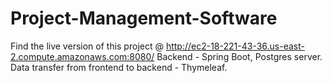 # Project-Management-Software
Find the live version of this project @ http://ec2-18-221-43-36.us-east-2.compute.amazonaws.com:8080/
Backend - Spring Boot, Postgres server.<br>
Data transfer from frontend to backend - Thymeleaf.<br>
